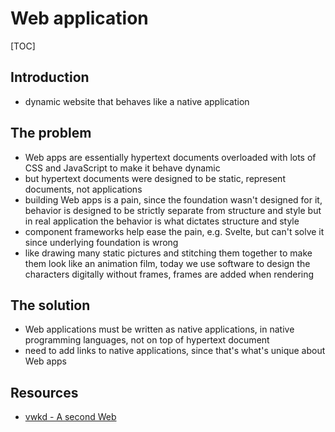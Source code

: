 # Web application

[TOC]



## Introduction

- dynamic website that behaves like a native application



## The problem

- Web apps are essentially hypertext documents overloaded with lots of CSS and JavaScript to make it behave dynamic
- but hypertext documents were designed to be static, represent documents, not applications
- building Web apps is a pain, since the foundation wasn't designed for it, behavior is designed to be strictly separate from structure and style but in real application the behavior is what dictates structure and style
- component frameworks help ease the pain, e.g. Svelte, but can't solve it since underlying foundation is wrong
- like drawing many static pictures and stitching them together to make them look like an animation film, today we use software to design the characters digitally without frames, frames are added when rendering



## The solution

- Web applications must be written as native applications, in native programming languages, not on top of hypertext document
- need to add links to native applications, since that's what's unique about Web apps



## Resources

- [vwkd - A second Web](https://github.com/vwkd/Blog/blob/main/A%20second%20Web.md)